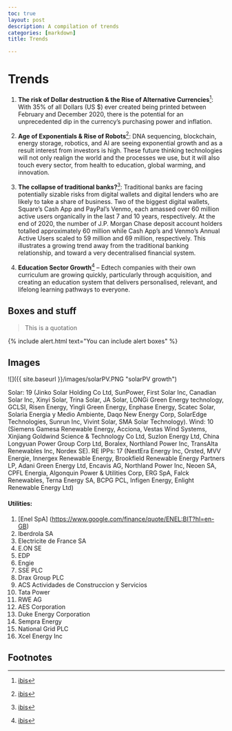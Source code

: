 ```yaml
---
toc: true
layout: post
description: A compilation of trends
categories: [markdown]
title: Trends 

---
```


# Trends


1. **The risk of Dollar destruction & the Rise of Alternative Currencies**[^1]: With 35% of all Dollars (US $) ever created being printed between February and December 2020, there is the potential for an unprecedented dip in the currency’s purchasing power and inflation.

2. **Age of Exponentials & Rise of Robots**[^1]: DNA sequencing, blockchain, energy storage, robotics, and AI are seeing exponential growth and as a result interest from investors is high. These future thinking technologies will not only realign the world and the processes we use, but it will also touch every sector, from health to education, global warming, and innovation. 

3. **The collapse of traditional banks?**[^1]: Traditional banks are facing potentially sizable risks from digital wallets and digital lenders who are likely to take a share of business. Two of the biggest digital wallets, Square’s Cash App and PayPal’s Venmo, each amassed over 60 million active users organically in the last 7 and 10 years, respectively.  At the end of 2020, the number of J.P. Morgan Chase deposit account holders totalled approximately 60 million while Cash App’s and Venmo’s Annual Active Users scaled to 59 million and 69 million, respectively. This illustrates a growing trend away from the traditional banking relationship, and toward a very decentralised financial system. 

4. **Education Sector Growth**[^1] – Edtech companies with their own curriculum are growing quickly, particularly through acquisition, and creating an education system that delivers personalised, relevant, and lifelong learning pathways to everyone. 



## Boxes and stuff

> This is a quotation

{% include alert.html text="You can include alert boxes" %}


## Images

![]({{ site.baseurl }}/images/solarPV.PNG "solarPV growth")

Solar: 19 (Jinko Solar Holding Co Ltd, SunPower, First Solar Inc, Canadian Solar Inc, Xinyi Solar, Trina Solar, JA Solar,
LONGi Green Energy technology, GCLSI, Risen Energy, Yingli Green Energy, Enphase Energy, Scatec Solar, Solaria
Energia y Medio Ambiente, Daqo New Energy Corp, SolarEdge Technologies, Sunrun Inc, Vivint Solar, SMA Solar
Technology).
Wind: 10 (Siemens Gamesa Renewable Energy, Acciona, Vestas Wind Systems, Xinjiang Goldwind Science & Technology
Co Ltd, Suzlon Energy Ltd, China Longyuan Power Group Corp Ltd, Boralex, Northland Power Inc, TransAlta Renewables
Inc, Nordex SE).
RE IPPs: 17 (NextEra Energy Inc, Orsted, MVV Energie, Innergex Renewable Energy, Brookfield Renewable Energy
Partners LP, Adani Green Energy Ltd, Encavis AG, Northland Power Inc, Neoen SA, CPFL Energia, Algonquin Power &
Utilities Corp, ERG SpA, Falck Renewables, Terna Energy SA, BCPG PCL, Infigen Energy, Enlight Renewable Energy Ltd)

#### Utilities: 
1. [Enel SpA] (https://www.google.com/finance/quote/ENEL:BIT?hl=en-GB)
2. Iberdrola SA
3. Electricite de France SA
4. E.ON SE
5. EDP
6. Engie
7. SSE PLC
8. Drax Group PLC
9. ACS Actividades de Construccion y Servicios
10. Tata Power
11. RWE AG
12. AES Corporation
13. Duke Energy Corporation
14. Sempra Energy
15. National Grid PLC
16. Xcel Energy Inc

## Footnotes

[^1]: [ibis](https://ibsintelligence.com/ibsi-news/5-top-investment-trends-to-watch-out-for-in-2021/)
